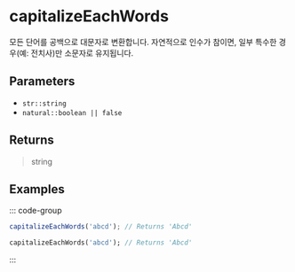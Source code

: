 # capitalizeEachWords <Lang dart js />

모든 단어를 공백으로 대문자로 변환합니다. 자연적으로 인수가 참이면, 일부 특수한 경우(예: 전치사)만 소문자로 유지됩니다.

## Parameters

- `str::string`
- `natural::boolean || false` <DartNamed />

## Returns

> string

## Examples

::: code-group

```javascript [JavaScript]
capitalizeEachWords('abcd'); // Returns 'Abcd'
```

```dart [Dart]
capitalizeEachWords('abcd'); // Returns 'Abcd'
```

:::

